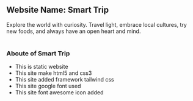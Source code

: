 ## Website Name: Smart Trip ##
Explore the world with curiosity. Travel light, embrace local cultures, try new foods, and always have an open heart and mind.
<br>
<br>

### Aboute of Smart Trip ###
- This is static website
- This site make html5 and css3
- This site added framework tailwind css
- This site google font used
- This site font awesome icon added